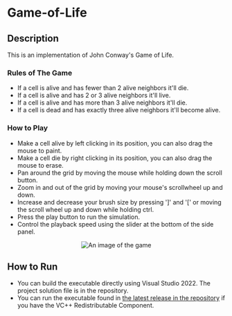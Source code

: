 # Game-of-Life
## Description
This is an implementation of John Conway's Game of Life.

### Rules of The Game
- If a cell is alive and has fewer than 2 alive neighbors it'll die.
- If a cell is alive and has 2 or 3 alive neighbors it'll live.
- If a cell is alive and has more than 3 alive neighbors it'll die.
- If a cell is dead and has exactly three alive neighbors it'll become alive.

### How to Play
- Make a cell alive by left clicking in its position, you can also drag the mouse to paint.
- Make a cell die by right clicking in its position, you can also drag the mouse to erase.
- Pan around the grid by moving the mouse while holding down the scroll button.
- Zoom in and out of the grid by moving your mouse's scrollwheel up and down.
- Increase and decrease your brush size by pressing ']' and '[' or moving the scroll wheel up and down while holding ctrl.
- Press the play button to run the simulation.
- Control the playback speed using the slider at the bottom of the side panel.

<div align="center">
    <img src="https://github.com/user-attachments/assets/81b03e65-3e78-4210-840b-58fdbdb3fd85" alt="An image of the game">
</div>

## How to Run
- You can build the executable directly using Visual Studio 2022. The project solution file is in the repository.
- You can run the executable found in [the latest release in the repository](https://github.com/HassanIsmail16/Game-of-Life/releases/tag/Latest) if you have the VC++ Redistributable Component.

